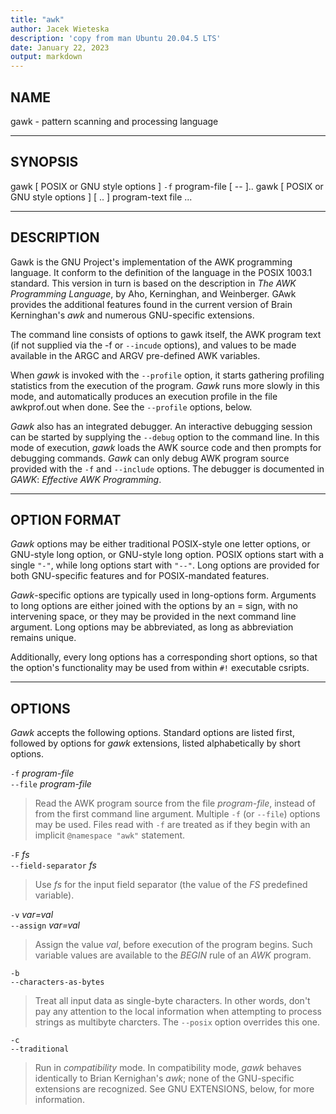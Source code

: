 ```yaml
---
title: "awk"
author: Jacek Wieteska
description: 'copy from man Ubuntu 20.04.5 LTS'
date: January 22, 2023
output: markdown
---
```


## NAME
gawk - pattern scanning and processing language

---
## SYNOPSIS
gawk [ POSIX or GNU style options ] `-f` program-file [ -- ]..
gawk [ POSIX or GNU style options ] [ .. ] program-text file ...

---
## DESCRIPTION
Gawk is the GNU Project's implementation of the AWK programming language. It conform to the definition of the language in the POSIX 1003.1 standard. This version in turn is based on the description in *The AWK Programming Language*, by Aho, Kerninghan, and Weinberger. GAwk provides the additional features found in the current version of Brain Kerninghan's *awk* and numerous GNU-specific extensions.

The command line consists of options to gawk itself, the AWK program text (if not supplied  via the -f or `--incude` options), and values to be made available in the ARGC and ARGV pre-defined AWK variables.

When *gawk* is invoked with the `--profile` option, it starts gathering profiling statistics from the execution of the program. *Gawk* runs more slowly in this mode, and automatically produces an execution profile in the file awkprof.out when done. See the `--profile` options, below.

*Gawk* also has an integrated debugger. An interactive debugging session can be started by supplying the `--debug` option to the command line. In this mode of execution, *gawk* loads the AWK source code and then prompts for debugging commands. *Gawk* can only debug AWK program source provided with the `-f` and `--include` options. The debugger is documented in *GAWK*: *Effective AWK Programming*.

---
## OPTION FORMAT
*Gawk* options may be either traditional POSIX-style one letter options, or GNU-style long option, or GNU-style long option. POSIX options start with a single `"-"`, while long options start with `"--"`. Long options are provided for both GNU-specific features and for POSIX-mandated features.

*Gawk*-specific options are typically used in long-options form. Arguments to long options are either joined with the options by an = sign, with no intervening space, or they may be provided in the next command line argument. Long options may be abbreviated, as long as abbreviation remains unique.

Additionally, every long options has a corresponding short options, so that the option's functionality may be used from within `#!` executable csripts.

---

## OPTIONS

*Gawk* accepts the following options. Standard options are listed first, followed by options for *gawk* extensions, listed alphabetically by short options.

`-f` *program-file*  
`--file` *program-file*
>Read the AWK program source from the file *program-file*, instead of from the first command line argument. Multiple `-f` (or `--file`) options may be used. Files read with `-f` are treated as if they begin with an implicit `@namespace "awk"` statement.

`-F` *fs*  
`--field-separator` *fs*
>Use *fs* for the input field separator (the value of the *FS* predefined variable).

`-v` *var=val*  
`--assign` *var=val*
>Assign the value *val*, before execution of the program begins. Such variable values are available to the *BEGIN* rule of an *AWK* program.

`-b`  
`--characters-as-bytes`
>Treat all input data as single-byte characters. In other words, don't pay any attention to the local information when attempting to process strings as multibyte charcters. The `--posix` option overrides this one.

`-c`  
`--traditional`  
>Run in *compatibility* mode. In compatibility mode, *gawk* behaves identically to Brian Kernighan's *awk*; none of the GNU-specific extensions are recognized. See GNU EXTENSIONS, below, for more information.

